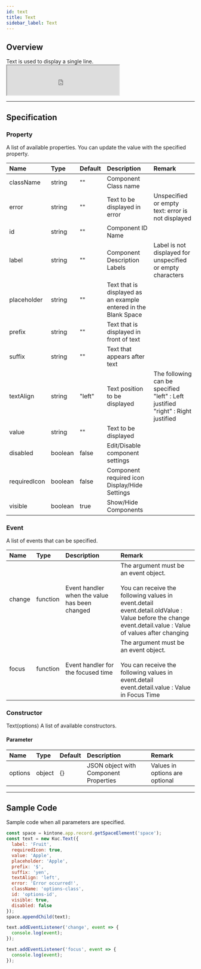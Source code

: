 ```yaml
---
id: text
title: Text
sidebar_label: Text
---
```


## Overview

Text is used to display a single line. <iframe src="https://kuc-storybook.netlify.app/iframe.html?id=text--document" title="text image" height="80px" mark="crwd-mark"></iframe>

---

## Specification

### Property

A list of available properties. You can update the value with the specified property.

| Name         | Type    | Default | Description                                                     | Remark                                                                                               |
|:------------ |:------- |:------- |:--------------------------------------------------------------- |:---------------------------------------------------------------------------------------------------- |
| className    | string  | ""      | Component Class name                                            |                                                                                                      |
| error        | string  | ""      | Text to be displayed in error                                   | Unspecified or empty text: error is not displayed                                                    |
| id           | string  | ""      | Component ID Name                                               |                                                                                                      |
| label        | string  | ""      | Component Description Labels                                    | Label is not displayed for unspecified or empty characters                                           |
| placeholder  | string  | ""      | Text that is displayed as an example entered in the Blank Space |                                                                                                      |
| prefix       | string  | ""      | Text that is displayed in front of text                         |                                                                                                      |
| suffix       | string  | ""      | Text that appears after text                                    |                                                                                                      |
| textAlign    | string  | "left"  | Text position to be displayed                                   | The following can be specified<br>"left"  : Left justified<br>"right"  : Right justified |
| value        | string  | ""      | Text to be displayed                                            |                                                                                                      |
| disabled     | boolean | false   | Edit/Disable component settings                                 |                                                                                                      |
| requiredIcon | boolean | false   | Component required icon Display/Hide Settings                   |                                                                                                      |
| visible      | boolean | true    | Show/Hide Components                                            |                                                                                                      |

### Event

A list of events that can be specified.

| Name   | Type     | Description                                   | Remark                                                                                                                                                                                                                                |
|:------ |:-------- |:--------------------------------------------- |:------------------------------------------------------------------------------------------------------------------------------------------------------------------------------------------------------------------------------------- |
| change | function | Event handler when the value has been changed | The argument must be an event object.<br><br>You can receive the following values in event.detail<br>event.detail.oldValue  : Value before the change<br>event.detail.value  : Value of values after changing |
| focus  | function | Event handler for the focused time            | The argument must be an event object.<br><br>You can receive the following values in event.detail<br>event.detail.value  : Value in Focus Time                                                                      |

### Constructor

Text(options) A list of available constructors.

#### Parameter
| Name    | Type   | Default | Description                           | Remark                         |
|:------- |:------ |:------- |:------------------------------------- |:------------------------------ |
| options | object | {}      | JSON object with Component Properties | Values in options are optional |

---
## Sample Code

Sample code when all parameters are specified.

```javascript
const space = kintone.app.record.getSpaceElement('space');
const text = new Kuc.Text({
  label: 'Fruit',
  requiredIcon: true,
  value: 'Apple',
  placeholder: 'Apple',
  prefix: '$',
  suffix: 'yen',
  textAlign: 'left',
  error: 'Error occurred!',
  className: 'options-class',
  id: 'options-id',
  visible: true,
  disabled: false
});
space.appendChild(text);

text.addEventListener('change', event => {
  console.log(event);
});

text.addEventListener('focus', event => {
  console.log(event);
});
```